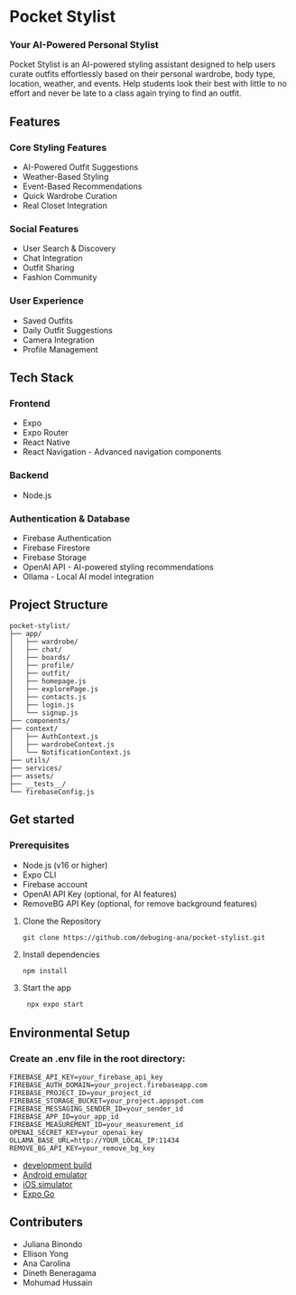 # Pocket Stylist
### Your AI-Powered Personal Stylist

Pocket Stylist is an AI-powered styling assistant designed to help users curate outfits effortlessly based on their personal wardrobe, body type, location, weather, and events.
Help students look their best with little to no effort and never be late to a class again trying to find an outfit.

## Features
### Core Styling Features
- AI-Powered Outfit Suggestions
- Weather-Based Styling
- Event-Based Recommendations
- Quick Wardrobe Curation
- Real Closet Integration

### Social Features
- User Search & Discovery
- Chat Integration
- Outfit Sharing
- Fashion Community 

### User Experience
- Saved Outfits
- Daily Outfit Suggestions
- Camera Integration
- Profile Management 

## Tech Stack

### Frontend
- Expo
- Expo Router
- React Native
- React Navigation - Advanced navigation components


### Backend
- Node.js

### Authentication & Database
- Firebase Authentication
- Firebase Firestore
- Firebase Storage 
- OpenAI API - AI-powered styling recommendations
- Ollama - Local AI model integration

## Project Structure

```
pocket-stylist/
├── app/                   
│   ├── wardrobe/          
│   ├── chat/        
│   ├── boards/       
│   ├── profile/           
│   ├── outfit/             
│   ├── homepage.js         
│   ├── explorePage.js      
│   ├── contacts.js         
│   ├── login.js          
│   └── signup.js         
├── components/             
├── context/               
│   ├── AuthContext.js    
│   ├── wardrobeContext.js 
│   └── NotificationContext.js 
├── utils/                 
├── services/              
├── assets/                
├── __tests__/             
└── firebaseConfig.js  
```

## Get started

### Prerequisites
- Node.js (v16 or higher)
- Expo CLI
- Firebase account
- OpenAI API Key (optional, for AI features)
- RemoveBG API Key (optional, for remove background features)

1. Clone the Repository
   ```
   git clone https://github.com/debuging-ana/pocket-stylist.git
   ```

2. Install dependencies

   ```bash
   npm install
   ```

2. Start the app

   ```bash
    npx expo start
   ```

## Environmental Setup
### Create an .env file in the root directory:
```
FIREBASE_API_KEY=your_firebase_api_key
FIREBASE_AUTH_DOMAIN=your_project.firebaseapp.com
FIREBASE_PROJECT_ID=your_project_id
FIREBASE_STORAGE_BUCKET=your_project.appspot.com
FIREBASE_MESSAGING_SENDER_ID=your_sender_id
FIREBASE_APP_ID=your_app_id
FIREBASE_MEASUREMENT_ID=your_measurement_id
OPENAI_SECRET_KEY=your_openai_key
OLLAMA_BASE_URL=http://YOUR_LOCAL_IP:11434
REMOVE_BG_API_KEY=your_remove_bg_key
```

- [development build](https://docs.expo.dev/develop/development-builds/introduction/)
- [Android emulator](https://docs.expo.dev/workflow/android-studio-emulator/)
- [iOS simulator](https://docs.expo.dev/workflow/ios-simulator/)
- [Expo Go](https://expo.dev/go)

## Contributers

- Juliana Binondo
- Ellison Yong
- Ana Carolina
- Dineth Beneragama
- Mohumad Hussain
